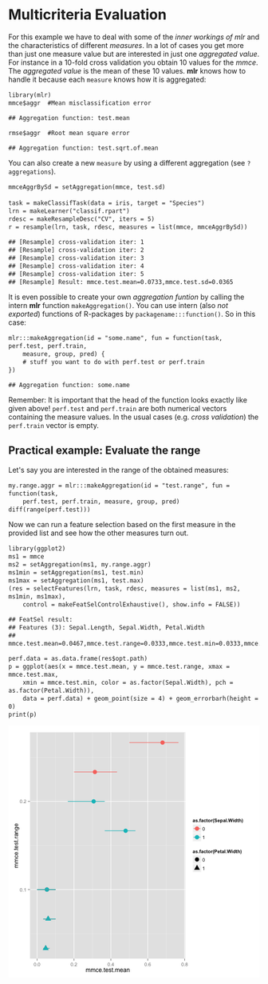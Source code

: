 Multicriteria Evaluation
========================

For this example we have to deal with some of the *inner workings of mlr* and the characteristics of different *measures*.
In a lot of cases you get more than just one measure value but are interested in just one *aggregated value*.
For instance in a 10-fold cross validation you obtain 10 values for the *mmce*.
The *aggregated value* is the mean of these 10 values.
**mlr** knows how to handle it because each `measure` knows how it is aggregated:

```splus
library(mlr)
mmce$aggr  #Mean misclassification error
```

```
## Aggregation function: test.mean
```

```splus
rmse$aggr  #Root mean square error
```

```
## Aggregation function: test.sqrt.of.mean
```

You can also create a new `measure` by using a different aggregation (see `?aggregations`).

```splus
mmceAggrBySd = setAggregation(mmce, test.sd)

task = makeClassifTask(data = iris, target = "Species")
lrn = makeLearner("classif.rpart")
rdesc = makeResampleDesc("CV", iters = 5)
r = resample(lrn, task, rdesc, measures = list(mmce, mmceAggrBySd))
```

```
## [Resample] cross-validation iter: 1
## [Resample] cross-validation iter: 2
## [Resample] cross-validation iter: 3
## [Resample] cross-validation iter: 4
## [Resample] cross-validation iter: 5
## [Resample] Result: mmce.test.mean=0.0733,mmce.test.sd=0.0365
```


It is even possible to create your own *aggregation funtion* by calling the intern **mlr** function `makeAggregation()`.
You can use intern (also *not exported*) functions of R-packages by `packagename:::function()`.
So in this case:

```splus
mlr:::makeAggregation(id = "some.name", fun = function(task, perf.test, perf.train, 
    measure, group, pred) {
    # stuff you want to do with perf.test or perf.train
})
```

```
## Aggregation function: some.name
```

Remember: It is important that the head of the function looks exactly like given above!
`perf.test` and `perf.train` are both numerical vectors containing the measure values.
In the usual cases (e.g. *cross validation*) the `perf.train` vector is empty.

Practical example: Evaluate the range
-------------------------------------

Let's say you are interested in the range of the obtained measures:

```splus
my.range.aggr = mlr:::makeAggregation(id = "test.range", fun = function(task, 
    perf.test, perf.train, measure, group, pred) diff(range(perf.test)))
```


Now we can run a feature selection based on the first measure in the provided list and see how the other measures turn out.

```splus
library(ggplot2)
ms1 = mmce
ms2 = setAggregation(ms1, my.range.aggr)
ms1min = setAggregation(ms1, test.min)
ms1max = setAggregation(ms1, test.max)
(res = selectFeatures(lrn, task, rdesc, measures = list(ms1, ms2, ms1min, ms1max), 
    control = makeFeatSelControlExhaustive(), show.info = FALSE))
```

```
## FeatSel result:
## Features (3): Sepal.Length, Sepal.Width, Petal.Width
## mmce.test.mean=0.0467,mmce.test.range=0.0333,mmce.test.min=0.0333,mmce.test.max=0.0667
```

```splus
perf.data = as.data.frame(res$opt.path)
p = ggplot(aes(x = mmce.test.mean, y = mmce.test.range, xmax = mmce.test.max, 
    xmin = mmce.test.min, color = as.factor(Sepal.Width), pch = as.factor(Petal.Width)), 
    data = perf.data) + geom_point(size = 4) + geom_errorbarh(height = 0)
print(p)
```

![plot of chunk MulticriteriaEvaluation](figs/multicriteria_evaluation/MulticriteriaEvaluation.png) 

